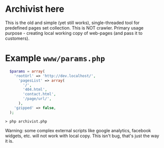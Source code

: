Archivist here
==============
This is the old and simple (yet still works), single-threaded tool for predefined pages set collection. This is NOT crawler. Primary usage purpose - creating local working copy of web-pages (and pass it to customers).

Example `www/params.php`
=========

```php
  $params = array(
    'rootUrl' => 'http://dev.localhost/',
      'pagesList' => array(
        '/',
        '404.html',
        'contact.html',
        '/page/url/',
      ),
    'gzipped' => false,
  );
```

`> php archivist.php`

Warning: some complex external scripts like google analytics, facebook widgets, etc. will not work with local copy. This isn't bug, that's just the way it is.
